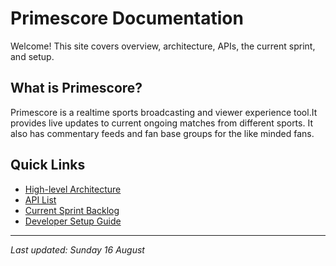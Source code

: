 # Primescore Documentation

Welcome! This site covers overview, architecture, APIs, the current sprint, and setup.

## What is Primescore?
Primescore is a realtime sports broadcasting and viewer experience tool.It provides live updates to current ongoing matches from different sports. It also has commentary feeds and fan base groups for the like minded fans.

## Quick Links
- [High-level Architecture](architecture.md)
- [API List](api-list.md)
- [Current Sprint Backlog](sprint-backlog.md)
- [Developer Setup Guide](setup-guide.md)

---
_Last updated: Sunday 16 August_

